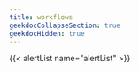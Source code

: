 ```yaml
---
title: workflows
geekdocCollapseSection: true
geekdocHidden: true
---
```


{{< alertList name="alertList" >}}